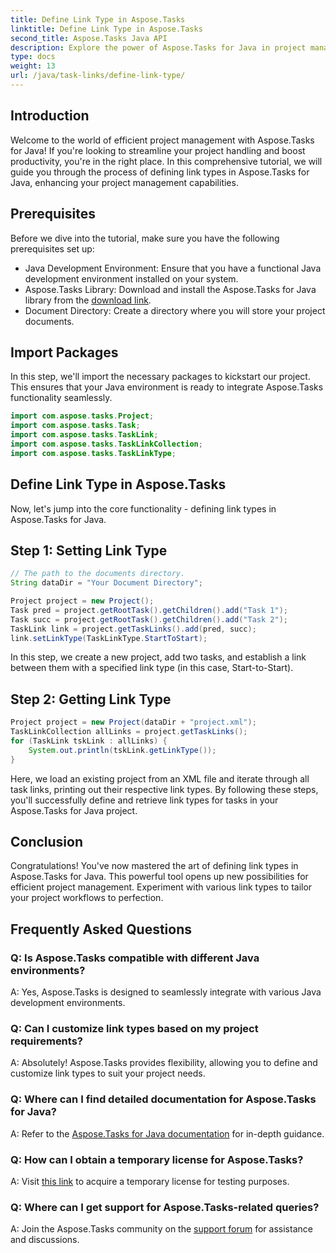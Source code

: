 ```yaml
---
title: Define Link Type in Aspose.Tasks
linktitle: Define Link Type in Aspose.Tasks
second_title: Aspose.Tasks Java API
description: Explore the power of Aspose.Tasks for Java in project management. Define and customize link types effortlessly with our step-by-step tutorial.
type: docs
weight: 13
url: /java/task-links/define-link-type/
---
```

## Introduction
Welcome to the world of efficient project management with Aspose.Tasks for Java! If you're looking to streamline your project handling and boost productivity, you're in the right place. In this comprehensive tutorial, we will guide you through the process of defining link types in Aspose.Tasks for Java, enhancing your project management capabilities.
## Prerequisites
Before we dive into the tutorial, make sure you have the following prerequisites set up:
- Java Development Environment: Ensure that you have a functional Java development environment installed on your system.
- Aspose.Tasks Library: Download and install the Aspose.Tasks for Java library from the [download link](https://releases.aspose.com/tasks/java/).
- Document Directory: Create a directory where you will store your project documents.
## Import Packages
In this step, we'll import the necessary packages to kickstart our project. This ensures that your Java environment is ready to integrate Aspose.Tasks functionality seamlessly.
```java
import com.aspose.tasks.Project;
import com.aspose.tasks.Task;
import com.aspose.tasks.TaskLink;
import com.aspose.tasks.TaskLinkCollection;
import com.aspose.tasks.TaskLinkType;
```
## Define Link Type in Aspose.Tasks
Now, let's jump into the core functionality - defining link types in Aspose.Tasks for Java.
## Step 1: Setting Link Type
```java
// The path to the documents directory.
String dataDir = "Your Document Directory";

Project project = new Project();
Task pred = project.getRootTask().getChildren().add("Task 1");
Task succ = project.getRootTask().getChildren().add("Task 2");
TaskLink link = project.getTaskLinks().add(pred, succ);
link.setLinkType(TaskLinkType.StartToStart);
```
In this step, we create a new project, add two tasks, and establish a link between them with a specified link type (in this case, Start-to-Start).
## Step 2: Getting Link Type
```java
Project project = new Project(dataDir + "project.xml");
TaskLinkCollection allLinks = project.getTaskLinks();
for (TaskLink tskLink : allLinks) {
    System.out.println(tskLink.getLinkType());
}
```
Here, we load an existing project from an XML file and iterate through all task links, printing out their respective link types.
By following these steps, you'll successfully define and retrieve link types for tasks in your Aspose.Tasks for Java project.
## Conclusion
Congratulations! You've now mastered the art of defining link types in Aspose.Tasks for Java. This powerful tool opens up new possibilities for efficient project management. Experiment with various link types to tailor your project workflows to perfection.
## Frequently Asked Questions
### Q: Is Aspose.Tasks compatible with different Java environments?
A: Yes, Aspose.Tasks is designed to seamlessly integrate with various Java development environments.
### Q: Can I customize link types based on my project requirements?
A: Absolutely! Aspose.Tasks provides flexibility, allowing you to define and customize link types to suit your project needs.
### Q: Where can I find detailed documentation for Aspose.Tasks for Java?
A: Refer to the [Aspose.Tasks for Java documentation](https://reference.aspose.com/tasks/java/) for in-depth guidance.
### Q: How can I obtain a temporary license for Aspose.Tasks?
A: Visit [this link](https://purchase.aspose.com/temporary-license/) to acquire a temporary license for testing purposes.
### Q: Where can I get support for Aspose.Tasks-related queries?
A: Join the Aspose.Tasks community on the [support forum](https://forum.aspose.com/c/tasks/15) for assistance and discussions.

